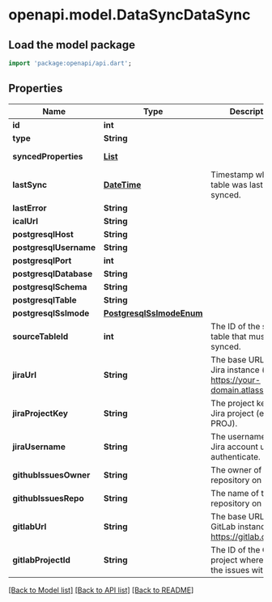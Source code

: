# openapi.model.DataSyncDataSync

## Load the model package
```dart
import 'package:openapi/api.dart';
```

## Properties
Name | Type | Description | Notes
------------ | ------------- | ------------- | -------------
**id** | **int** |  | [readonly] 
**type** | **String** |  | [readonly] 
**syncedProperties** | [**List<DataSyncSyncedProperty>**](DataSyncSyncedProperty.md) |  | [default to const []]
**lastSync** | [**DateTime**](DateTime.md) | Timestamp when the table was last synced. | [optional] 
**lastError** | **String** |  | [optional] 
**icalUrl** | **String** |  | 
**postgresqlHost** | **String** |  | 
**postgresqlUsername** | **String** |  | 
**postgresqlPort** | **int** |  | [optional] 
**postgresqlDatabase** | **String** |  | 
**postgresqlSchema** | **String** |  | [optional] 
**postgresqlTable** | **String** |  | 
**postgresqlSslmode** | [**PostgresqlSslmodeEnum**](PostgresqlSslmodeEnum.md) |  | [optional] 
**sourceTableId** | **int** | The ID of the source table that must be synced. | 
**jiraUrl** | **String** | The base URL of your Jira instance (e.g., https://your-domain.atlassian.net). | 
**jiraProjectKey** | **String** | The project key of the Jira project (e.g., PROJ). | [optional] 
**jiraUsername** | **String** | The username of the Jira account used to authenticate. | 
**githubIssuesOwner** | **String** | The owner of the repository on GitHub. | 
**githubIssuesRepo** | **String** | The name of the repository on GitHub. | 
**gitlabUrl** | **String** | The base URL to your GitLab instance (e.g. https://gitlab.com) | [optional] 
**gitlabProjectId** | **String** | The ID of the GitLab project where to sync the issues with. | 

[[Back to Model list]](../README.md#documentation-for-models) [[Back to API list]](../README.md#documentation-for-api-endpoints) [[Back to README]](../README.md)


